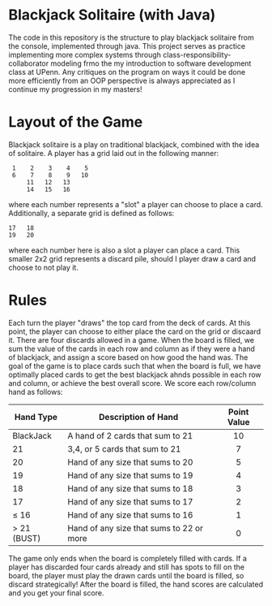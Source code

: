 # Blackjack Solitaire (with Java)
The code in this repository is the structure to play blackjack solitaire from the console, implemented through java. This project serves as practice implementing more complex systems through class-responsibility-collaborator modeling frmo the my introduction to software development class at UPenn. Any critiques on the program on ways it could be done more efficiently from an OOP perspective is always appreciated as I continue my progression in my masters!

# Layout of the Game
Blackjack solitaire is a play on traditional blackjack, combined with the idea of solitaire. A player has a grid laid out in the following manner:

```
 1    2    3    4    5   
 6    7    8    9   10   
     11   12   13        
     14   15   16        
```

where each number represents a "slot" a player can choose to place a card. Additionally, a separate grid is defined as follows:

```
17   18   
19   20   
```
where each number here is also a slot a player can place a card. This smaller 2x2 grid represents a discard pile, should I player draw a card and choose to not play it.

# Rules
Each turn the player "draws" the top card from the deck of cards. At this point, the player can choose to either place the card on the grid or discaard it. There are four discards allowed in a game. When the board is filled, we sum the value of the cards in each row and column as if they were a hand of blackjack, and assign a score based on how good the hand was. The goal of the game is to place cards such that when the board is full, we have optimally placed cards to get the best blackjack ahnds possible in each row and column, or achieve the best overall score. We score each row/column hand as follows:

| Hand Type     | Description of Hand                      | Point Value |
|---------------|------------------------------------------|:-----------:|
| BlackJack     | A hand of 2 cards that sum to 21         | 10          |
| 21            | 3,4, or 5 cards that sum to 21           | 7           |
| 20            | Hand of any size that sums to 20         | 5           |
| 19            | Hand of any size that sums to 19         | 4           |
| 18            | Hand of any size that sums to 18         | 3           |
| 17            | Hand of any size that sums to 17         | 2           |
| $\leq$ 16     | Hand of any size that sums to 16         | 1           |
| $>$ 21 (BUST) | Hand of any size that sums to 22 or more | 0           |

The game only ends when the board is completely filled with cards. If a player has discarded four cards already and still has spots to fill on the board, the player must play the drawn cards until the board is filled, so discard strategically! After the board is filled, the hand scores are calculated and you get your final score.